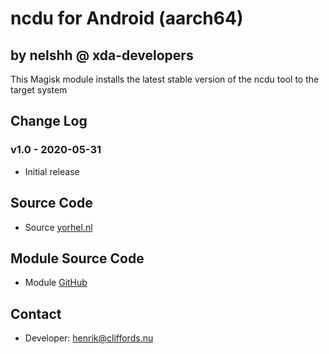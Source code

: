 # ncdu for Android (aarch64)

## by nelshh @ xda-developers

This Magisk module installs the latest stable version of the ncdu tool to the target system

## Change Log

### v1.0 - 2020-05-31
* Initial release

## Source Code
* Source [yorhel.nl](https://dev.yorhel.nl/ncdu)

## Module Source Code
* Module [GitHub](https://github.com/henriknelson/ncdu-magisk-module)

## Contact
* Developer: [henrik@cliffords.nu](mailto:henrik@cliffords.nu)
